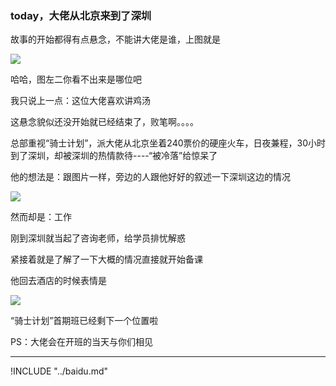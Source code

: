 ### today，大佬从北京来到了深圳
故事的开始都得有点悬念，不能讲大佬是谁，上图就是

![](https://hcdn1.luffycity.com/data/knight/diary/10/01.jpg)

哈哈，图左二你看不出来是哪位吧

我只说上一点：这位大佬喜欢讲鸡汤

这悬念貌似还没开始就已经结束了，败笔啊。。。。

总部重视“骑士计划”，派大佬从北京坐着240票价的硬座火车，日夜兼程，30小时到了深圳，却被深圳的热情款待----“被冷落”给惊呆了

他的想法是：跟图片一样，旁边的人跟他好好的叙述一下深圳这边的情况

![](https://hcdn1.luffycity.com/data/knight/diary/10/03.jpg)

然而却是：工作  

刚到深圳就当起了咨询老师，给学员排忧解惑

紧接着就是了解了一下大概的情况直接就开始备课

他回去酒店的时候表情是

![](https://hcdn1.luffycity.com/data/knight/diary/10/04.jpg)

“骑士计划”首期班已经剩下一个位置啦

PS：大佬会在开班的当天与你们相见


***

!INCLUDE "../baidu.md"
